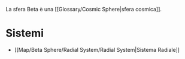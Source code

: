 La sfera Beta è una [[Glossary/Cosmic Sphere|sfera cosmica]].

# Sistemi

- [[Map/Beta Sphere/Radial System/Radial System|Sistema Radiale]]
